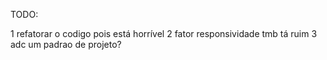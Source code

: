 TODO:

1 refatorar o codigo pois está horrível
2 fator responsividade tmb tá ruim
3 adc um padrao de projeto?